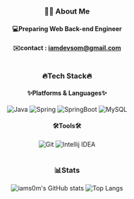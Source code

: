 <div align="center">

### 🙋🏻 About Me

#### 💻Preparing Web Back-end Engineer
#### ✉️contact : iamdevsom@gmail.com

#

### 🔥Tech Stack🔥

#### ✨Platforms & Languages✨
![Java](https://img.shields.io/badge/Java-007396.svg?&style=flat&logo=Java&logoColor=white)
![Spring](https://img.shields.io/badge/Spring-6DB33F.svg?&style=flat&logo=Spring&logoColor=white)
![SpringBoot](https://img.shields.io/badge/SpringBoot-6DB33F.svg?&style=flat&logo=SpringBoot&logoColor=white)
![MySQL](https://img.shields.io/badge/MySQL-4479A1.svg?&style=flat&logo=MySQL&logoColor=white)

#### 🛠️Tools🛠️

![Git](https://img.shields.io/badge/Git-F05032.svg?&style=flat&logo=Git&logoColor=white)
![Intellij IDEA](https://img.shields.io/badge/Intellij%20IDEA-000000.svg?&style=flat&logo=Intellij%20IDEA&logoColor=white)

#

### 📊Stats
![iams0m's GitHub stats](https://github-readme-stats-sigma-five.vercel.app/api?username=iams0m&show_icons=true&theme=tokyonight)
![Top Langs](https://github-readme-stats-sigma-five.vercel.app/api/top-langs/?username=iams0m&layout=compact&theme=tokyonight)
</div>
